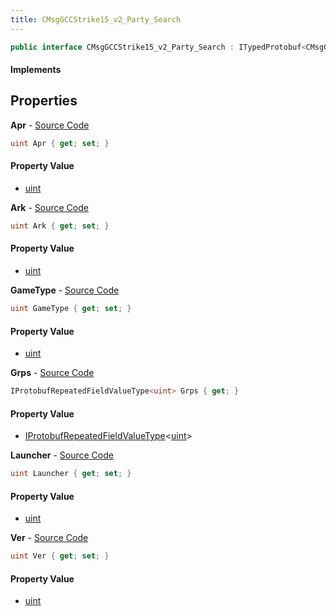 ```yaml
---
title: CMsgGCCStrike15_v2_Party_Search
---
```


```csharp
public interface CMsgGCCStrike15_v2_Party_Search : ITypedProtobuf<CMsgGCCStrike15_v2_Party_Search>, INativeHandle
```

#### Implements

## Properties

**Apr** - [Source Code](https://github.com/swiftly-solution/swiftlys2/blob/main/managed/src/SwiftlyS2.Generated/Protobufs/Interfaces/CMsgGCCStrike15_v2_Party_Search.cs#L16)

```csharp
uint Apr { get; set; }
```

#### Property Value

- [uint](https://learn.microsoft.com/dotnet/api/system.uint32)

**Ark** - [Source Code](https://github.com/swiftly-solution/swiftlys2/blob/main/managed/src/SwiftlyS2.Generated/Protobufs/Interfaces/CMsgGCCStrike15_v2_Party_Search.cs#L19)

```csharp
uint Ark { get; set; }
```

#### Property Value

- [uint](https://learn.microsoft.com/dotnet/api/system.uint32)

**GameType** - [Source Code](https://github.com/swiftly-solution/swiftlys2/blob/main/managed/src/SwiftlyS2.Generated/Protobufs/Interfaces/CMsgGCCStrike15_v2_Party_Search.cs#L28)

```csharp
uint GameType { get; set; }
```

#### Property Value

- [uint](https://learn.microsoft.com/dotnet/api/system.uint32)

**Grps** - [Source Code](https://github.com/swiftly-solution/swiftlys2/blob/main/managed/src/SwiftlyS2.Generated/Protobufs/Interfaces/CMsgGCCStrike15_v2_Party_Search.cs#L22)

```csharp
IProtobufRepeatedFieldValueType<uint> Grps { get; }
```

#### Property Value

- [IProtobufRepeatedFieldValueType](/docs/api/shared/netmessages/iprotobufrepeatedfieldvaluetype-1)<[uint](https://learn.microsoft.com/dotnet/api/system.uint32)>

**Launcher** - [Source Code](https://github.com/swiftly-solution/swiftlys2/blob/main/managed/src/SwiftlyS2.Generated/Protobufs/Interfaces/CMsgGCCStrike15_v2_Party_Search.cs#L25)

```csharp
uint Launcher { get; set; }
```

#### Property Value

- [uint](https://learn.microsoft.com/dotnet/api/system.uint32)

**Ver** - [Source Code](https://github.com/swiftly-solution/swiftlys2/blob/main/managed/src/SwiftlyS2.Generated/Protobufs/Interfaces/CMsgGCCStrike15_v2_Party_Search.cs#L13)

```csharp
uint Ver { get; set; }
```

#### Property Value

- [uint](https://learn.microsoft.com/dotnet/api/system.uint32)

